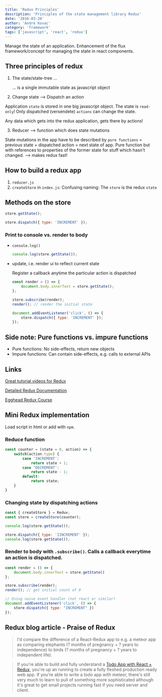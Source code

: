 ```yaml
---
title: 'Redux Principles'
description: 'Principles of the state management library Redux'
date: '2016-03-20'
author: 'André Kovac'
category: 'framework'
tags: ['javascript', 'react', 'redux']
---
```


Manage the state of an application. Enhancement of the flux framework/concept for managing the state in react components.

## Three principles of redux

1. The state/state-tree ...

	... is a single immutable state as javascript object

2. Change state --> Dispatch an action

Application `state` is stored in one big javascript object. The state is `read-only`! Only dispatched (versendete) `actions` can change the state.

Any data which gets into the redux application, gets there by actions!

3. Reducer --> function which does state mutations

State mutations in the app have to be described by `pure functions` = previous state + dispatched action = next state of app.
Pure function but with references to properties of the former state for stuff which hasn't changed. --> makes redux fast!

## How to build a redux app

1. `reducer.js`
2. `createStore` in `index.js`: Confusing naming: The `store` is the redux `state`

## Methods on the store

```js
store.getState();

store.dispatch({ type: 'INCREMENT' });
```

### Print to console vs. render to body

* `console.log()`

	```js
	console.log(store.getState());
	```

* update, i.e. render ui to reflect current state

	Register a callback anytime the particular action  is dispatched

	```js
	const render = () => {
		document.body.innerText = store.getState();
	};

	store.subscribe(render);
	render(); // render the initial state

	document.addEventListener('click', () => {
		store.dispatch({ type: 'INCREMENT' });
	});
	```


## Side note: Pure functions vs. impure functions

* Pure functions: No side-effects, return new objects
* Impure functions: Can contain side-effects, e.g. calls to external APIs

## Links

[Great tutorial videos for Redux](https://egghead.io/series/getting-started-with-redux)

[Detailed Redux Documentation](http://redux.js.org/index.html)

[Egghead Redux Course](https://egghead.io/series/getting-started-with-redux)

## Mini Redux implementation

Load script in html or add with `npm`.

### Reduce function

```js
const counter = (state = 0, action) => {
	switch(action.type) {
		case 'INCREMENT':
			return state + 1;
		case 'DECREMENT':
			return state - 1;
		default:
			return state;
	}
}
```

### Changing state by dispatching actions

```js
const { createStore } = Redux;
const store = createStore(counter);

console.log(store.getState());

store.dispatch({ type: 'IINCREMENT' });
console.log(store.getState());
```

### Render to body with `.subscribe()`. Calls a callback everytime an action is dispatched.

```js
const render = () => {
	document.body.innerText = store.getState()
};

store.subscribe(render);
render(); // get initial count of 0

// Using naive event handler (not react or similar)
document.addEventListener('click', () => {
	store.dispatch({ type: "INCREMENT" })
});
```

## Redux blog article - Praise of Redux

>I'd compare the difference of a React-Redux app to e.g. a meteor app as comparing elephants (? months of pregnancy + ? years to independence) to birds (? months of pregnancy + ? years to independent life).

>If you're able to build and fully understand a [Todo App with React + Redux](https://medium.com/@rajaraodv/step-by-step-guide-to-building-react-redux-apps-using-mocks-48ca0f47f9a#.qrbuj8eqm), you're up an running to create a fully fleshed production ready web app.
>If you're able to write a todo app with meteor, there's still very much to learn to pull of something more sophisticated although it's great to get small projects running fast if you need server and client.